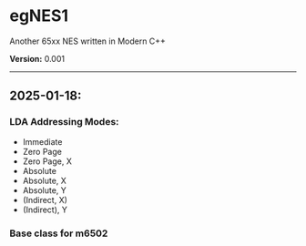 # egNES1
Another 65xx NES written in Modern C++

**Version:** 0.001

---

## 2025-01-18:
### LDA Addressing Modes:
- Immediate  
- Zero Page  
- Zero Page, X  
- Absolute  
- Absolute, X  
- Absolute, Y  
- (Indirect, X)  
- (Indirect), Y
### Base class for m6502
